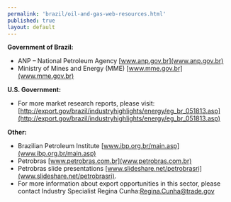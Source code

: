 ```yaml
--- 
permalink: 'brazil/oil-and-gas-web-resources.html' 
published: true 
layout: default
---
```

**Government of Brazil:**

* ANP – National Petroleum Agency 
[www.anp.gov.br](www.anp.gov.br) 
* Ministry of Mines and Energy (MME) 
[www.mme.gov.br](www.mme.gov.br)

**U.S. Government:**

* For more market research reports, please visit: 
[http://export.gov/brazil/industryhighlights/energy/eg_br_051813.asp](http://export.gov/brazil/industryhighlights/energy/eg_br_051813.asp)

**Other:**

* Brazilian Petroleum Institute 
[www.ibp.org.br/main.asp](www.ibp.org.br/main.asp) 
* Petrobras 
[www.petrobras.com.br](www.petrobras.com.br)
* Petrobras slide presentations 
[www.slideshare.net/petrobrasri](www.slideshare.net/petrobrasri).
* For more information about export opportunities in this sector, please contact Industry Specialist Regina Cunha:[Regina.Cunha@trade.gov](mailto:Regina.Cunha@trade.gov)
